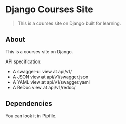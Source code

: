 # Django Courses Site
> This is a courses site on Django built for learning.


## About
This is a courses site on Django.

API specification:
- A swagger-ui view at api/v1/
- A JSON view at api/v1/swagger.json
- A YAML view at api/v1/swagger.yaml
- A ReDoc view at api/v1/redoc/


## Dependencies
You can look it in Pipfile.

